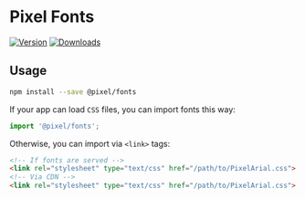 # Pixel Fonts

[![Version](https://badge.fury.io/js/%40pixel%2Ffonts.svg)](https://www.npmjs.com/package/@pixel/fonts)
[![Downloads](https://img.shields.io/npm/dt/@pixel/fonts.svg)](https://www.npmjs.com/package/@pixel/fonts)

## Usage

``` bash
npm install --save @pixel/fonts
```

If your app can load `CSS` files, you can import fonts this way:

``` javascript
import '@pixel/fonts';
```

Otherwise, you can import via `<link>` tags:

``` html
<!-- If fonts are served -->
<link rel="stylesheet" type="text/css" href="/path/to/PixelArial.css">
<!-- Via CDN -->
<link rel="stylesheet" type="text/css" href="/path/to/PixelArial.css">
```
